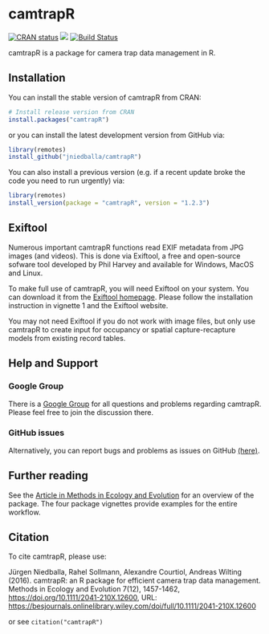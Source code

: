 
<!-- README.md is generated from README.Rmd. Please edit that file -->

# camtrapR

<!-- badges: start -->

[![CRAN
status](https://www.r-pkg.org/badges/version/camtrapR)](https://CRAN.R-project.org/package=camtrapR)
[![](http://cranlogs.r-pkg.org/badges/camtrapR)](https://cran.r-project.org/package=camtrapR)
[![Build
Status](https://travis-ci.org/jniedballa/camtrapR.svg?branch=master)](https://travis-ci.org/jniedballa/camtrapR)
<!-- badges: end -->

camtrapR is a package for camera trap data management in R.

## Installation

You can install the stable version of camtrapR from CRAN:

``` r
# Install release version from CRAN
install.packages("camtrapR")
```

or you can install the latest development version from GitHub via:

``` r
library(remotes)
install_github("jniedballa/camtrapR")
```

You can also install a previous version (e.g. if a recent update broke
the code you need to run urgently) via:

``` r
library(remotes)
install_version(package = "camtrapR", version = "1.2.3")
```

## Exiftool

Numerous important camtrapR functions read EXIF metadata from JPG images
(and videos). This is done via Exiftool, a free and open-source sofware
tool developed by Phil Harvey and available for Windows, MacOS and
Linux.

To make full use of camtrapR, you will need Exiftool on your system. You
can download it from the [Exiftool homepage](https://exiftool.org/).
Please follow the installation instruction in vignette 1 and the
Exiftool website.

You may not need Exiftool if you do not work with image files, but only
use camtrapR to create input for occupancy or spatial capture-recapture
models from existing record tables.

## Help and Support

### Google Group

There is a [Google
Group](https://groups.google.com/forum/#!forum/camtrapr) for all
questions and problems regarding camtrapR. Please feel free to join the
discussion there.

### GitHub issues

Alternatively, you can report bugs and problems as issues on GitHub
[(here)](https://github.com/jniedballa/camtrapR/issues).

## Further reading

See the [Article in Methods in Ecology and
Evolution](https://besjournals.onlinelibrary.wiley.com/doi/full/10.1111/2041-210X.12600)
for an overview of the package. The four package vignettes provide
examples for the entire workflow.

## Citation

To cite camtrapR, please use:

Jürgen Niedballa, Rahel Sollmann, Alexandre Courtiol, Andreas Wilting
(2016). camtrapR: an R package for efficient camera trap data
management. Methods in Ecology and Evolution 7(12), 1457-1462,
<https://doi.org/10.1111/2041-210X.12600>, URL:
<https://besjournals.onlinelibrary.wiley.com/doi/full/10.1111/2041-210X.12600>

or see `citation("camtrapR")`
